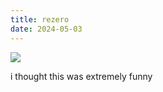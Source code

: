 ```yaml
---
title: rezero
date: 2024-05-03
---
```


![](https://i.imgur.com/MuClzLL.png)

i thought this was extremely funny
